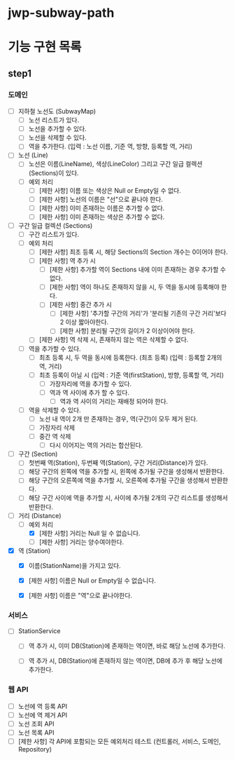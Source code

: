 # jwp-subway-path

# 기능 구현 목록

## step1

### 도메인
- [ ] 지하철 노선도 (SubwayMap)
  - [ ] 노선 리스트가 있다.
  - [ ] 노선을 추가할 수 있다.
  - [ ] 노선을 삭제할 수 있다.
  - [ ] 역을 추가한다. (입력 : 노선 이름, 기준 역, 방향, 등록할 역, 거리)

- [ ] 노선 (Line)
    - [ ] 노선은 이름(LineName), 색상(LineColor) 그리고 구간 일급 컬렉션(Sections)이 있다.
    - [ ] 예외 처리
      - [ ] [제한 사항] 이름 또는 색상은 Null or Empty일 수 없다.
      - [ ] [제한 사항] 노선의 이름은 "선"으로 끝나야 한다.
      - [ ] [제한 사항] 이미 존재하는 이름은 추가할 수 없다.
      - [ ] [제한 사항] 이미 존재하는 색상은 추가할 수 없다.

- [ ] 구간 일급 컬렉션 (Sections)
  - [ ] 구간 리스트가 있다.
  - [ ] 예외 처리
    - [ ] [제한 사항] 최초 등록 시, 해당 Sections의 Section 개수는 0이어야 한다.
    - [ ] [제한 사항] 역 추가 시
      - [ ] [제한 사항] 추가할 역이 Sections 내에 이미 존재하는 경우 추가할 수 없다.
      - [ ] [제한 사항] 역이 하나도 존재하지 않을 시, 두 역을 동시에 등록해야 한다.
      - [ ] [제한 사항] 중간 추가 시
        - [ ] [제한 사항] '추가할 구간의 거리'가 '분리될 기존의 구간 거리'보다 2 이상 짧아야한다.
        - [ ] [제한 사항] 분리될 구간의 길이가 2 이상이어야 한다.
    - [ ] [제한 사항] 역 삭제 시, 존재하지 않는 역은 삭제할 수 없다.
  - [ ] 역을 추가할 수 있다.
    - [ ] 최초 등록 시, 두 역을 동시에 등록한다. (최초 등록) (입력 : 등록할 2개의 역, 거리)
    - [ ] 최초 등록이 아닐 시 (입력 : 기준 역(firstStation), 방향, 등록할 역, 거리)
      - [ ] 가장자리에 역을 추가할 수 있다.
      - [ ] 역과 역 사이에 추가 할 수 있다.
        - [ ] 역과 역 사이의 거리는 재배정 되어야 한다.
  - [ ] 역을 삭제할 수 있다.
    - [ ] 노선 내 역이 2개 만 존재하는 경우, 역(구간)이 모두 제거 된다.
    - [ ] 가장자리 삭제
    - [ ] 중간 역 삭제
      - [ ] 다시 이어지는 역의 거리는 합산된다.

- [ ] 구간 (Section)
  - [ ] 첫번째 역(Station), 두번째 역(Station), 구간 거리(Distance)가 있다.
  - [ ] 해당 구간의 왼쪽에 역을 추가할 시, 왼쪽에 추가될 구간을 생성해서 반환한다.
  - [ ] 해당 구간의 오른쪽에 역을 추가할 시, 오른쪽에 추가될 구간을 생성해서 반환한다.
  - [ ] 해당 구간 사이에 역을 추가할 시, 사이에 추가될 2개의 구간 리스트를 생성해서 반환한다.

- [ ] 거리 (Distance)
  - [ ] 예외 처리
    - [x] [제한 사항] 거리는 Null 일 수 없습니다.
    - [ ] [제한 사항] 거리는 양수여야한다.

- [x] 역 (Station)
  - [x] 이름(StationName)을 가지고 있다.
  - [x] [제한 사항] 이름은 Null or Empty일 수 없습니다.
  - [x] [제한 사항] 이름은 "역"으로 끝나야한다.



### 서비스
- [ ] StationService
  - [ ] 역 추가 시, 이미 DB(Station)에 존재하는 역이면, 바로 해당 노선에 추가한다.
  - [ ] 역 추가 시, DB(Station)에 존재하지 않는 역이면, DB에 추가 후 해당 노선에 추가한다.


### 웹 API

- [ ] 노선에 역 등록 API
- [ ] 노선에 역 제거 API
- [ ] 노선 조회 API
- [ ] 노선 목록 API
- [ ] [제한 사항] 각 API에 포함되는 모든 예외처리 테스트 (컨트롤러, 서비스, 도메인, Repository)

